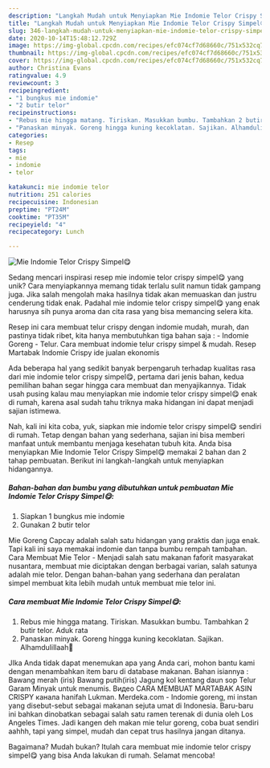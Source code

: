 ```yaml
---
description: "Langkah Mudah untuk Menyiapkan Mie Indomie Telor Crispy Simpel😋, Enak"
title: "Langkah Mudah untuk Menyiapkan Mie Indomie Telor Crispy Simpel😋, Enak"
slug: 346-langkah-mudah-untuk-menyiapkan-mie-indomie-telor-crispy-simpel-enak
date: 2020-10-14T15:48:12.729Z
image: https://img-global.cpcdn.com/recipes/efc074cf7d68660c/751x532cq70/mie-indomie-telor-crispy-simpel😋-foto-resep-utama.jpg
thumbnail: https://img-global.cpcdn.com/recipes/efc074cf7d68660c/751x532cq70/mie-indomie-telor-crispy-simpel😋-foto-resep-utama.jpg
cover: https://img-global.cpcdn.com/recipes/efc074cf7d68660c/751x532cq70/mie-indomie-telor-crispy-simpel😋-foto-resep-utama.jpg
author: Christina Evans
ratingvalue: 4.9
reviewcount: 3
recipeingredient:
- "1 bungkus mie indomie"
- "2 butir telor"
recipeinstructions:
- "Rebus mie hingga matang. Tiriskan. Masukkan bumbu. Tambahkan 2 butir telor. Aduk rata"
- "Panaskan minyak. Goreng hingga kuning kecoklatan. Sajikan. Alhamdulillaah🤗"
categories:
- Resep
tags:
- mie
- indomie
- telor

katakunci: mie indomie telor 
nutrition: 251 calories
recipecuisine: Indonesian
preptime: "PT24M"
cooktime: "PT35M"
recipeyield: "4"
recipecategory: Lunch

---
```



![Mie Indomie Telor Crispy Simpel😋](https://img-global.cpcdn.com/recipes/efc074cf7d68660c/751x532cq70/mie-indomie-telor-crispy-simpel😋-foto-resep-utama.jpg)

Sedang mencari inspirasi resep mie indomie telor crispy simpel😋 yang unik? Cara menyiapkannya memang tidak terlalu sulit namun tidak gampang juga. Jika salah mengolah maka hasilnya tidak akan memuaskan dan justru cenderung tidak enak. Padahal mie indomie telor crispy simpel😋 yang enak harusnya sih punya aroma dan cita rasa yang bisa memancing selera kita.

Resep ini cara membuat telur crispy dengan indomie mudah, murah, dan pastinya tidak ribet, kita hanya membutuhkan tiga bahan saja : - Indomie Goreng - Telur. Cara membuat indomie telur crispy simpel &amp; mudah. Resep Martabak Indomie Crispy ide jualan ekonomis

Ada beberapa hal yang sedikit banyak berpengaruh terhadap kualitas rasa dari mie indomie telor crispy simpel😋, pertama dari jenis bahan, kedua pemilihan bahan segar hingga cara membuat dan menyajikannya. Tidak usah pusing kalau mau menyiapkan mie indomie telor crispy simpel😋 enak di rumah, karena asal sudah tahu triknya maka hidangan ini dapat menjadi sajian istimewa.


Nah, kali ini kita coba, yuk, siapkan mie indomie telor crispy simpel😋 sendiri di rumah. Tetap dengan bahan yang sederhana, sajian ini bisa memberi manfaat untuk membantu menjaga kesehatan tubuh kita. Anda bisa menyiapkan Mie Indomie Telor Crispy Simpel😋 memakai 2 bahan dan 2 tahap pembuatan. Berikut ini langkah-langkah untuk menyiapkan hidangannya.

<!--inarticleads1-->

##### Bahan-bahan dan bumbu yang dibutuhkan untuk pembuatan Mie Indomie Telor Crispy Simpel😋:

1. Siapkan 1 bungkus mie indomie
1. Gunakan 2 butir telor


Mie Goreng Capcay adalah salah satu hidangan yang praktis dan juga enak. Tapi kali ini saya memakai indomie dan tanpa bumbu rempah tambahan. Cara Membuat Mie Telor - Menjadi salah satu makanan faforit masyarakat nusantara, membuat mie diciptakan dengan berbagai varian, salah satunya adalah mie telor. Dengan bahan-bahan yang sederhana dan peralatan simpel membuat kita lebih mudah untuk membuat mie telor ini. 

<!--inarticleads2-->

##### Cara membuat Mie Indomie Telor Crispy Simpel😋:

1. Rebus mie hingga matang. Tiriskan. Masukkan bumbu. Tambahkan 2 butir telor. Aduk rata
1. Panaskan minyak. Goreng hingga kuning kecoklatan. Sajikan. Alhamdulillaah🤗


JIka Anda tidak dapat menemukan apa yang Anda cari, mohon bantu kami dengan menambahkan item baru di database makanan. Bahan isiannya : Bawang merah (iris) Bawang putih(iris) Jagung kol kentang daun sop Telur Garam Minyak untuk menumis. Видео CARA MEMBUAT MARTABAK ASIN CRISPY канала hanifah Lukman. Merdeka.com - Indomie goreng, mi instan yang disebut-sebut sebagai makanan sejuta umat di Indonesia. Baru-baru ini bahkan dinobatkan sebagai salah satu ramen terenak di dunia oleh Los Angeles Times. Jadi kangen deh makan mie telur goreng, coba buat sendiri aahhh, tapi yang simpel, mudah dan cepat trus hasilnya jangan ditanya. 

Bagaimana? Mudah bukan? Itulah cara membuat mie indomie telor crispy simpel😋 yang bisa Anda lakukan di rumah. Selamat mencoba!
